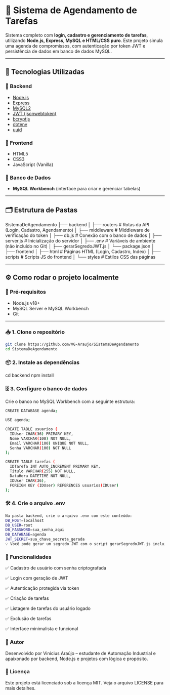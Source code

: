 # 📅 Sistema de Agendamento de Tarefas

Sistema completo com **login, cadastro e gerenciamento de tarefas**, utilizando **Node.js, Express, MySQL e HTML/CSS puro**. Este projeto simula uma agenda de compromissos, com autenticação por token JWT e persistência de dados em banco de dados MySQL.

---

## 🚀 Tecnologias Utilizadas

### 🔧 Backend

- [Node.js](https://nodejs.org/)
- [Express](https://expressjs.com/)
- [MySQL2](https://www.npmjs.com/package/mysql2)
- [JWT (jsonwebtoken)](https://www.npmjs.com/package/jsonwebtoken)
- [bcryptjs](https://www.npmjs.com/package/bcryptjs)
- [dotenv](https://www.npmjs.com/package/dotenv)
- [uuid](https://www.npmjs.com/package/uuid)

### 🎨 Frontend

- HTML5
- CSS3
- JavaScript (Vanilla)

### 💽 Banco de Dados

- **MySQL Workbench** (interface para criar e gerenciar tabelas)

---

## 🗂️ Estrutura de Pastas

SistemaDeAgendamento
├── backend
│ ├── routers # Rotas da API (Login, Cadastro, Agendamento)
│ ├── middleware # Middleware de verificação do token
│ ├── db.js # Conexão com o banco de dados
│ ├── server.js # Inicialização do servidor
│ ├── .env # Variáveis de ambiente (não incluído no Git)
│ ├── gerarSegredoJWT.js
│ └── package.json
│
├── frontend
│ ├── html # Páginas HTML (Login, Cadastro, Index)
│ ├── scripts # Scripts JS do frontend
│ └── styles # Estilos CSS das páginas

---

## ⚙️ Como rodar o projeto localmente

### 🔁 Pré-requisitos

- Node.js v18+
- MySQL Server e MySQL Workbench
- Git

---

### 📥 1. Clone o repositório

```bash
git clone https://github.com/VG-Araujo/SistemaDeAgendamento
cd SistemaDeAgendamento
```

### 📦 2. Instale as dependências

cd backend
npm install

### 🗄️ 3. Configure o banco de dados

Crie o banco no MySQL Workbench com a seguinte estrutura:

```bash
CREATE DATABASE agenda;

USE agenda;

CREATE TABLE usuarios (
  IDUser CHAR(36) PRIMARY KEY,
  Nome VARCHAR(100) NOT NULL,
  Email VARCHAR(100) UNIQUE NOT NULL,
  Senha VARCHAR(100) NOT NULL
);

CREATE TABLE tarefas (
  IDTarefa INT AUTO_INCREMENT PRIMARY KEY,
  Titulo VARCHAR(255) NOT NULL,
  DataHora DATETIME NOT NULL,
  IDUser CHAR(36),
  FOREIGN KEY (IDUser) REFERENCES usuarios(IDUser)
);
```

### 🛠️ 4. Crie o arquivo .env

```bash
Na pasta backend, crie o arquivo .env com este conteúdo:
DB_HOST=localhost
DB_USER=root
DB_PASSWORD=sua_senha_aqui
DB_DATABASE=agenda
JWT_SECRET=sua_chave_secreta_gerada
💡 Você pode gerar um segredo JWT com o script gerarSegredoJWT.js incluído no projeto.
```

### 🧪 Funcionalidades

✅ Cadastro de usuário com senha criptografada

✅ Login com geração de JWT

✅ Autenticação protegida via token

✅ Criação de tarefas

✅ Listagem de tarefas do usuário logado

✅ Exclusão de tarefas

✅ Interface minimalista e funcional

### 🧠 Autor

Desenvolvido por Vinicius Araújo – estudante de Automação Industrial e apaixonado por backend, Node.js e projetos com lógica e propósito.

### 📄 Licença

Este projeto está licenciado sob a licença MIT. Veja o arquivo LICENSE para mais detalhes.
